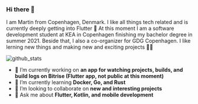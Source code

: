 ### Hi there 👋

I am Martin from Copenhagen, Denmark. I like all things tech related and is currently deeply getting into Flutter 💙 
At this moment I am a software development student at KEA in Copenhagen finishing my bachelor degree in summer 2021. Beside that, I also a co-organizer for GDG Copenhagen. I like lerning new things and making new and exciting projects 👨‍💻

![github_stats](https://github-readme-stats.vercel.app/api?username=martinloesethjensen&show_icons=true&theme=dark)

- 🔭 I’m currently working on **an app for watching projects, builds, and build logs on Bitrise (Flutter app, not public at this moment)**
- 🌱 I’m currently learning **Docker, Go, and Rust**
- 👯 I’m looking to collaborate on **new and interesting projects**
- 💬 Ask me about **Flutter, Kotlin, and mobile development** 

<!--
<a href="https://github.com/anuraghazra/github-readme-stats">
  <img align="left" src="https://github-readme-stats.vercel.app/api/pin/?username=martinloesethjensen&repo=flt_snake_game&show_icons=true&theme=dark" />
</a>
<a href="https://github.com/anuraghazra/convoychat">
  <img align="left" src="https://github-readme-stats.vercel.app/api/pin/?username=martinloesethjensen&repo=bitrise_migrator&show_icons=true&theme=dark" />
</a>
-->

<!--
- 🤔 I’m looking for help with ...
- 📫 How to reach me: ...
- 😄 Pronouns: ...
- ⚡ Fun fact: ...
-->
